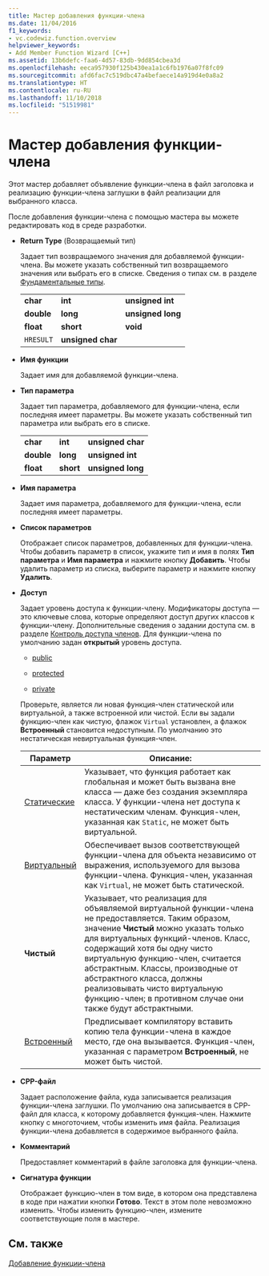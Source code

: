 ```yaml
---
title: Мастер добавления функции-члена
ms.date: 11/04/2016
f1_keywords:
- vc.codewiz.function.overview
helpviewer_keywords:
- Add Member Function Wizard [C++]
ms.assetid: 13b6defc-faa6-4d57-83db-9dd854cbea3d
ms.openlocfilehash: eeca957930f125b430ea1a1c6fb1976a07f8fc09
ms.sourcegitcommit: afd6fac7c519dbc47a4befaece14a919d4e0a8a2
ms.translationtype: HT
ms.contentlocale: ru-RU
ms.lasthandoff: 11/10/2018
ms.locfileid: "51519981"
---
```

# <a name="add-member-function-wizard"></a>Мастер добавления функции-члена

Этот мастер добавляет объявление функции-члена в файл заголовка и реализацию функции-члена заглушки в файл реализации для выбранного класса.

После добавления функции-члена с помощью мастера вы можете редактировать код в среде разработки.

- **Return Type** (Возвращаемый тип)

  Задает тип возвращаемого значения для добавляемой функции-члена. Вы можете указать собственный тип возвращаемого значения или выбрать его в списке. Сведения о типах см. в разделе [Фундаментальные типы](../cpp/fundamental-types-cpp.md).

  |            |                   |                   |
  |------------|-------------------|-------------------|
  |  **char**  |      **int**      | **unsigned int**  |
  | **double** |     **long**      | **unsigned long** |
  | **float**  |     **short**     |     **void**      |
  | `HRESULT`  | **unsigned char** |                   |

- **Имя функции**

  Задает имя для добавляемой функции-члена.

- **Тип параметра**

  Задает тип параметра, добавляемого для функции-члена, если последняя имеет параметры. Вы можете указать собственный тип параметра или выбрать его в списке.

  |            |           |                   |
  |------------|-----------|-------------------|
  |  **char**  |  **int**  | **unsigned char** |
  | **double** | **long**  | **unsigned int**  |
  | **float**  | **short** | **unsigned long** |

- **Имя параметра**

  Задает имя параметра, добавляемого для функции-члена, если последняя имеет параметры.

- **Список параметров**

  Отображает список параметров, добавленных для функции-члена. Чтобы добавить параметр в список, укажите тип и имя в полях **Тип параметра** и **Имя параметра** и нажмите кнопку **Добавить**. Чтобы удалить параметр из списка, выберите параметр и нажмите кнопку **Удалить**.

- **Доступ**

  Задает уровень доступа к функции-члену. Модификаторы доступа — это ключевые слова, которые определяют доступ других классов к функции-члену. Дополнительные сведения о задании доступа см. в разделе [Контроль доступа членов](../cpp/member-access-control-cpp.md). Для функции-члена по умолчанию задан **открытый** уровень доступа.

  - [public](../cpp/public-cpp.md)

  - [protected](../cpp/protected-cpp.md)

  - [private](../cpp/private-cpp.md)

  Проверьте, является ли новая функция-член статической или виртуальной, а также встроенной или чистой. Если вы задали функцию-член как чистую, флажок `Virtual` установлен, а флажок **Встроенный** становится недоступным. По умолчанию это нестатическая невиртуальная функция-член.

  | Параметр | Описание: |
  |--------|-------------|
  | [Статические](../cpp/storage-classes-cpp.md) |  Указывает, что функция работает как глобальная и может быть вызвана вне класса — даже без создания экземпляра класса. У функции-члена нет доступа к нестатическим членам. Функция-член, указанная как `Static`, не может быть виртуальной. |
  | [Виртуальный](../cpp/virtual-cpp.md) | Обеспечивает вызов соответствующей функции-члена для объекта независимо от выражения, используемого для вызова функции-члена. Функция-член, указанная как `Virtual`, не может быть статической. |
  | **Чистый** | Указывает, что реализация для объявляемой виртуальной функции-члена не предоставляется. Таким образом, значение **Чистый** можно указать только для виртуальных функций-членов. Класс, содержащий хотя бы одну чисто виртуальную функцию-член, считается абстрактным. Классы, производные от абстрактного класса, должны реализовывать чисто виртуальную функцию-член; в противном случае они также будут абстрактными. |
  | [Встроенный](../cpp/inline-functions-cpp.md) | Предписывает компилятору вставить копию тела функции-члена в каждое место, где она вызывается. Функция-член, указанная с параметром **Встроенный**, не может быть чистой. |

- **CPP-файл**

  Задает расположение файла, куда записывается реализация функции-члена заглушки. По умолчанию она записывается в CPP-файл для класса, к которому добавляется функция-член. Нажмите кнопку с многоточием, чтобы изменить имя файла. Реализация функции-члена добавляется в содержимое выбранного файла.

- **Комментарий**

  Предоставляет комментарий в файле заголовка для функции-члена.

- **Сигнатура функции**

  Отображает функцию-член в том виде, в котором она представлена в коде при нажатии кнопки **Готово**. Текст в этом поле невозможно изменить. Чтобы изменить функцию-член, измените соответствующие поля в мастере.

## <a name="see-also"></a>См. также

[Добавление функции-члена](../ide/adding-a-member-function-visual-cpp.md)